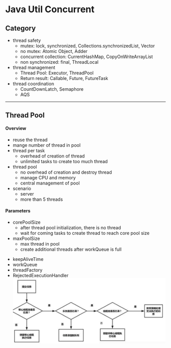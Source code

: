 # Java Util Concurrent

## Category
- thread safety
    + mutex: lock, synchronized, Collections.synchronizedList, Vector
    + no mutex: Atomic Object, Adder
    + concurrent collection: CurrentHashMap, CopyOnWriteArrayList
    + non synchronized: final, ThreadLocal
- thread management
    + Thread Pool: Executor, ThreadPool
    + Return result: Callable, Future, FutureTask
- thread coordination
    + CountDownLatch, Semaphore
    + AQS
***    
    
## Thread Pool
#### Overview
- reuse the thread
- mange number of thread in pool
- thread per task
    + overhead of creation of thread
    + unlimited tasks to create too much thread
 - thread pool
    + no overhead of creation and destroy thread
    + manage CPU and memory
    + central management of pool
- scenario
    + server
    + more than 5 threads
#### Parameters
- corePoolSize
    + after thread pool initialization, there is no thread
    + wait for coming tasks to create thread to reach core pool size
- maxPoolSize
    + max thread in pool
    + create additional threads after workQueue is full
+ keepAliveTime
+ workQueue
+ threadFactory
+ RejectedExecutionHandler
![](images/Jietu20200505-233518.png)